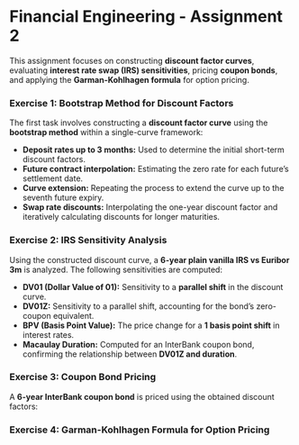# Financial Engineering - Assignment 2

This assignment focuses on constructing **discount factor curves**, evaluating **interest rate swap (IRS) sensitivities**, pricing **coupon bonds**, and applying the **Garman-Kohlhagen formula** for option pricing.

### Exercise 1: Bootstrap Method for Discount Factors

The first task involves constructing a **discount factor curve** using the **bootstrap method** within a single-curve framework:

- **Deposit rates up to 3 months:** Used to determine the initial short-term discount factors.
- **Future contract interpolation:** Estimating the zero rate for each future’s settlement date.
- **Curve extension:** Repeating the process to extend the curve up to the seventh future expiry.
- **Swap rate discounts:** Interpolating the one-year discount factor and iteratively calculating discounts for longer maturities.

### Exercise 2: IRS Sensitivity Analysis

Using the constructed discount curve, a **6-year plain vanilla IRS vs Euribor 3m** is analyzed. The following sensitivities are computed:

- **DV01 (Dollar Value of 01):** Sensitivity to a **parallel shift** in the discount curve.
- **DV01Z:** Sensitivity to a parallel shift, accounting for the bond’s zero-coupon equivalent.
- **BPV (Basis Point Value):** The price change for a **1 basis point shift** in interest rates.
- **Macaulay Duration:** Computed for an InterBank coupon bond, confirming the relationship between **DV01Z and duration**.

### Exercise 3: Coupon Bond Pricing

A **6-year InterBank coupon bond** is priced using the obtained discount factors:

### Exercise 4: Garman-Kohlhagen Formula for Option Pricing

